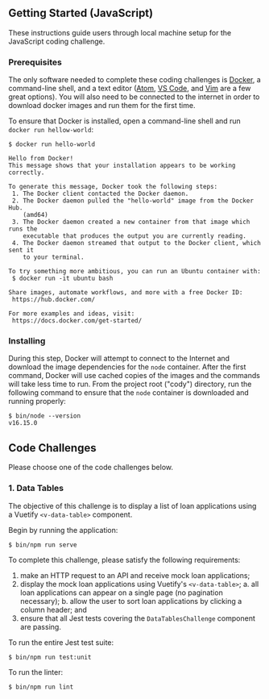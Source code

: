 ## Getting Started (JavaScript)

These instructions guide users through local machine setup for the JavaScript
coding challenge.

### Prerequisites

The only software needed to complete these coding challenges is
[Docker](https://docs.docker.com/get-docker/), a command-line shell, and a text
editor ([Atom](https://atom.io/), [VS Code](https://code.visualstudio.com/),
and [Vim](https://www.vim.org/) are a few great options). You will also need to
be connected to the internet in order to download docker images and run them for
the first time.

To ensure that Docker is installed, open a command-line shell and run `docker
run hellow-world`:

```console
$ docker run hello-world

Hello from Docker!
This message shows that your installation appears to be working correctly.

To generate this message, Docker took the following steps:
 1. The Docker client contacted the Docker daemon.
 2. The Docker daemon pulled the "hello-world" image from the Docker Hub.
    (amd64)
 3. The Docker daemon created a new container from that image which runs the
    executable that produces the output you are currently reading.
 4. The Docker daemon streamed that output to the Docker client, which sent it
    to your terminal.

To try something more ambitious, you can run an Ubuntu container with:
 $ docker run -it ubuntu bash

Share images, automate workflows, and more with a free Docker ID:
 https://hub.docker.com/

For more examples and ideas, visit:
 https://docs.docker.com/get-started/

```

### Installing

During this step, Docker will attempt to connect to the Internet and download
the image dependencies for the `node` container. After the first command,
Docker will use cached copies of the images and the commands will take less time
to run. From the project root ("cody") directory, run the following command to
ensure that the `node` container is downloaded and running properly:

```console
$ bin/node --version
v16.15.0

```

## Code Challenges

Please choose one of the code challenges below.

### 1. Data Tables

The objective of this challenge is to display a list of loan applications using
a Vuetify `<v-data-table>` component.

Begin by running the application:

```console
$ bin/npm run serve
```

To complete this challenge, please satisfy the following requirements:

1. make an HTTP request to an API and receive mock loan applications;
2. display the mock loan applications using Vuetify's `<v-data-table>`;
   a. all loan applications can appear on a single page (no pagination
      necessary);
   b. allow the user to sort loan applications by clicking a column header; and
3. ensure that all Jest tests covering the `DataTablesChallenge` component are
   passing.

To run the entire Jest test suite:

```console
$ bin/npm run test:unit
```

To run the linter:

```console
$ bin/npm run lint
```
